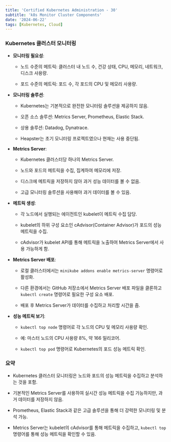 ```yaml
--- 
title: 'Certified Kubernetes Administration - 30'
subtitle: 'k8s Monitor Cluster Components'
date: '2024-06-22'
tags: [Kubernetes, Cloud]
---
```


### Kubernetes 클러스터 모니터링


- **모니터링 필요성**:
  
  - 노드 수준의 메트릭: 클러스터 내 노드 수, 건강 상태, CPU, 메모리, 네트워크, 디스크 사용량.
  
  - 포드 수준의 메트릭: 포드 수, 각 포드의 CPU 및 메모리 사용량.


- **모니터링 솔루션**:
  
  - Kubernetes는 기본적으로 완전한 모니터링 솔루션을 제공하지 않음.
  
  - 오픈 소스 솔루션: Metrics Server, Prometheus, Elastic Stack.
  
  - 상용 솔루션: Datadog, Dynatrace.
  
  - Heapster는 초기 모니터링 프로젝트였으나 현재는 사용 중단됨.


- **Metrics Server**:
  
  - Kubernetes 클러스터당 하나의 Metrics Server.
  
  - 노드와 포드의 메트릭을 수집, 집계하여 메모리에 저장.
  
  - 디스크에 메트릭을 저장하지 않아 과거 성능 데이터를 볼 수 없음.
  
  - 고급 모니터링 솔루션을 사용해야 과거 데이터를 볼 수 있음.


- **메트릭 생성**:
  
  - 각 노드에서 실행되는 에이전트인 kubelet이 메트릭 수집 담당.
  
  - kubelet의 하위 구성 요소인 cAdvisor(Container Advisor)가 포드의 성능 메트릭을 수집.
  
  - cAdvisor가 kubelet API를 통해 메트릭을 노출하여 Metrics Server에서 사용 가능하게 함.


- **Metrics Server 배포**:
  
  - 로컬 클러스터에서는 `minikube addons enable metrics-server` 명령어로 활성화.
  
  - 다른 환경에서는 GitHub 저장소에서 Metrics Server 배포 파일을 클론하고 `kubectl create` 명령어로 필요한 구성 요소 배포.
  
  - 배포 후 Metrics Server가 데이터를 수집하고 처리할 시간을 줌.


- **성능 메트릭 보기**:
  
  - `kubectl top node` 명령어로 각 노드의 CPU 및 메모리 사용량 확인.
  
  - 예: 마스터 노드의 CPU 사용량 8%, 약 166 밀리코어.
  
  - `kubectl top pod` 명령어로 Kubernetes의 포드 성능 메트릭 확인.

### 요약


- Kubernetes 클러스터 모니터링은 노드와 포드의 성능 메트릭을 수집하고 분석하는 것을 포함.

- 기본적인 Metrics Server를 사용하여 실시간 성능 메트릭을 수집 가능하지만, 과거 데이터를 저장하지 않음.

- Prometheus, Elastic Stack과 같은 고급 솔루션을 통해 더 강력한 모니터링 및 분석 가능.

- Metrics Server는 kubelet의 cAdvisor를 통해 메트릭을 수집하고, `kubectl top` 명령어를 통해 성능 메트릭을 확인할 수 있음.